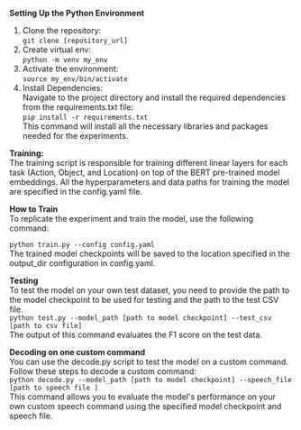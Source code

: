 **Setting Up the Python Environment** <br>
1. Clone the repository: <br>
   ```git clone [repository_url]``` <br>
2. Create virtual env: <br>
   ```python -m venv my_env``` <br>
3. Activate the environment: <br>
   ```source my_env/bin/activate``` <br>
4. Install Dependencies: <br>
   Navigate to the project directory and install the required dependencies from the requirements.txt file: <br>
   ```pip install -r requirements.txt``` <br>
   This command will install all the necessary libraries and packages needed for the experiments. <br>

**Training:** <br>
The training script is responsible for training different linear layers for each task (Action, Object, and Location) on top of the BERT pre-trained model embeddings. All the hyperparameters and data paths for training the model are specified in the config.yaml file. <br>

   **How to Train** <br>
   To replicate the experiment and train the model, use the following command: <br>

   ```python train.py --config config.yaml ``` <br>
   The trained model checkpoints will be saved to the location specified in the output_dir configuration in config.yaml. <br>

**Testing** <br>
To test the model on your own test dataset, you need to provide the path to the model checkpoint to be used for testing and the path to the test CSV file. <br>
```python test.py --model_path [path to model checkpoint] --test_csv [path to csv file] ``` <br>
The output of this command evaluates the F1 score on the test data. <br>

**Decoding on one custom command** <br>
You can use the decode.py script to test the model on a custom command. Follow these steps to decode a custom command: <br>
```python decode.py --model_path [path to model checkpoint] --speech_file [path to speech file ]``` <br>
This command allows you to evaluate the model's performance on your own custom speech command using the specified model checkpoint and speech file. <br>
